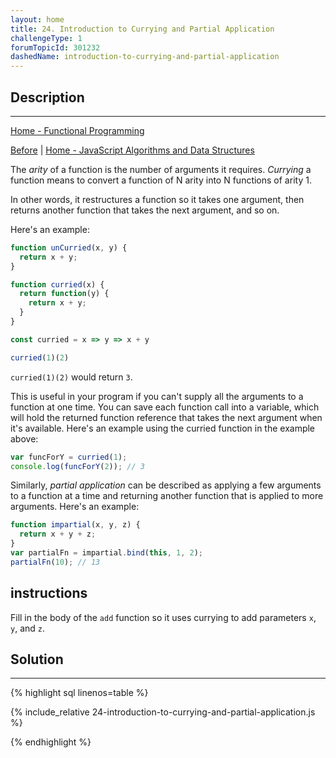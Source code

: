 ```yaml
---
layout: home
title: 24. Introduction to Currying and Partial Application
challengeType: 1
forumTopicId: 301232
dashedName: introduction-to-currying-and-partial-application
---
```


<div class="row">
<div class="columnStmt" markdown="1">

## Description
------

[Home - Functional Programming](../functional-programming/README.md)

[Before](./23-use-the-some-method-to-check-that-any-elements-in-an-array-meet-a-criteria.md)  | [Home - JavaScript Algorithms and Data Structures](../../02-javascript-algorithms-and-data-structures/README.md) 

The <dfn>arity</dfn> of a function is the number of arguments it requires. <dfn>Currying</dfn> a function means to convert a function of N arity into N functions of arity 1.

In other words, it restructures a function so it takes one argument, then returns another function that takes the next argument, and so on.

Here's an example:

```js
function unCurried(x, y) {
  return x + y;
}

function curried(x) {
  return function(y) {
    return x + y;
  }
}

const curried = x => y => x + y

curried(1)(2)
```

`curried(1)(2)` would return `3`.

This is useful in your program if you can't supply all the arguments to a function at one time. You can save each function call into a variable, which will hold the returned function reference that takes the next argument when it's available. Here's an example using the curried function in the example above:

```js
var funcForY = curried(1);
console.log(funcForY(2)); // 3
```

Similarly, <dfn>partial application</dfn> can be described as applying a few arguments to a function at a time and returning another function that is applied to more arguments. Here's an example:

```js
function impartial(x, y, z) {
  return x + y + z;
}
var partialFn = impartial.bind(this, 1, 2);
partialFn(10); // 13
```

##  instructions 

Fill in the body of the `add` function so it uses currying to add parameters `x`, `y`, and `z`.

</div>
<div class="columnSol" markdown="1">

## Solution
------

{% highlight sql linenos=table %}

{% include_relative 24-introduction-to-currying-and-partial-application.js %}

{% endhighlight %}

</div>
</div>


